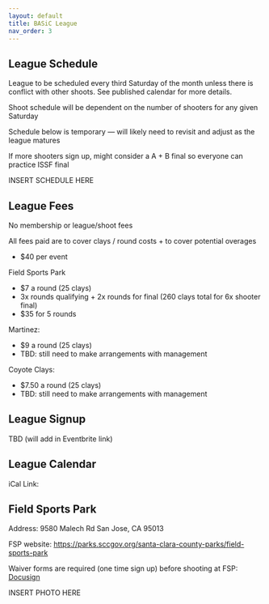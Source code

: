 ```yaml
---
layout: default
title: BASiC League
nav_order: 3
---
```


## League Schedule

League to be scheduled every third Saturday of the month unless there is conflict with other shoots. See published calendar for more details.

Shoot schedule will be dependent on the number of shooters for any given Saturday

Schedule below is temporary — will likely need to revisit and adjust as the league matures

If more shooters sign up, might consider a A + B final so everyone can practice ISSF final

INSERT SCHEDULE HERE

## League Fees

No membership or league/shoot fees

All fees paid are to cover clays / round costs + to cover potential overages
- $40 per event

Field Sports Park
- $7 a round (25 clays)
- 3x rounds qualifying + 2x rounds for final (260 clays total for 6x shooter final)
- $35 for 5 rounds

Martinez:
- $9 a round (25 clays)
- TBD: still need to make arrangements with management

Coyote Clays:
- $7.50 a round (25 clays)
- TBD: still need to make arrangements with management

## League Signup

TBD (will add in Eventbrite link)

## League Calendar

iCal Link:

## Field Sports Park

Address: 9580 Malech Rd San Jose, CA 95013

FSP website: <a href="https://parks.sccgov.org/santa-clara-county-parks/field-sports-park">https://parks.sccgov.org/santa-clara-county-parks/field-sports-park</a>

Waiver forms are required (one time sign up) before shooting at FSP: <a href="https://powerforms.docusign.net/89ea1b40-b0ff-4a93-98e5-c7e729f2b63a?env=na2&acct=4413ff6c-07d8-4a15-bcd1-ea35455a9c9b&accountId=4413ff6c-07d8-4a15-bcd1-ea35455a9c9b">Docusign</a>

INSERT PHOTO HERE
